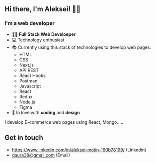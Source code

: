 ## Hi there, I'm Aleksei! 👋🏼

### I'm a  web developer

-   👩‍💻 **Full Stack Web Develoeper** 
-   💻 Technology enthusiast
-   📚 Currently  using this stack of technologies to develop web pages: 
    -   HTML
    -   CSS 
    -   Next.js
    -   API REST
    -   React Hooks
    -   Postman
    -   Javascript
    -   React
    -   Redux
    -   Node.js
    -   Figma 
-   🌻 In love with **coding** and **design**  

I develop  E-commerce web pages using React, Mongo.....   




  ## Get in touch 
 - https://www.linkedin.com/in/aleksei-motin-160b78199/ (Linkedin) 
 - daura38@gmail.com (Email)

